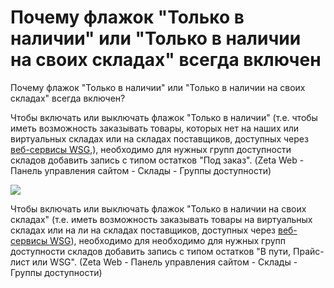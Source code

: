 # Почему флажок "Только в наличии" или "Только в наличии на своих складах" всегда включен

Почему флажок "Только в наличии" или "Только в наличии на своих складах" всегда включен?

Чтобы включать или выключать флажок "Только в наличии" (т.е. чтобы иметь возможность заказывать товары, которых нет на наших или виртуальных складах или на складах поставщиков, доступных через [веб-сервисы WSG](http://wsg.zetasoft.ru),), необходимо для нужных групп доступности складов добавить запись с типом остатков "Под заказ". (Zeta Web - Панель управления сайтом - Склады - Группы доступности)

![](<../.gitbook/assets/image (300).png>)

Чтобы включать или выключать флажок "Только в наличии на своих складах" (т.е. иметь возможность заказывать товары на виртуальных складах или на ли на складах поставщиков, доступных через [веб-сервисы WSG](http://wsg.zetasoft.ru)), необходимо для необходимо для нужных групп доступности складов добавить запись с типом остатков "В пути, Прайс-лист или WSG". (Zeta Web - Панель управления сайтом - Склады - Группы доступности)
